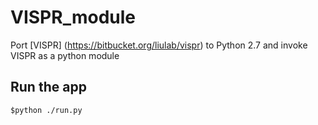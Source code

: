 # VISPR_module
Port [VISPR] (https://bitbucket.org/liulab/vispr) to Python 2.7 and invoke VISPR as a python module


## Run the app
```
$python ./run.py
```
